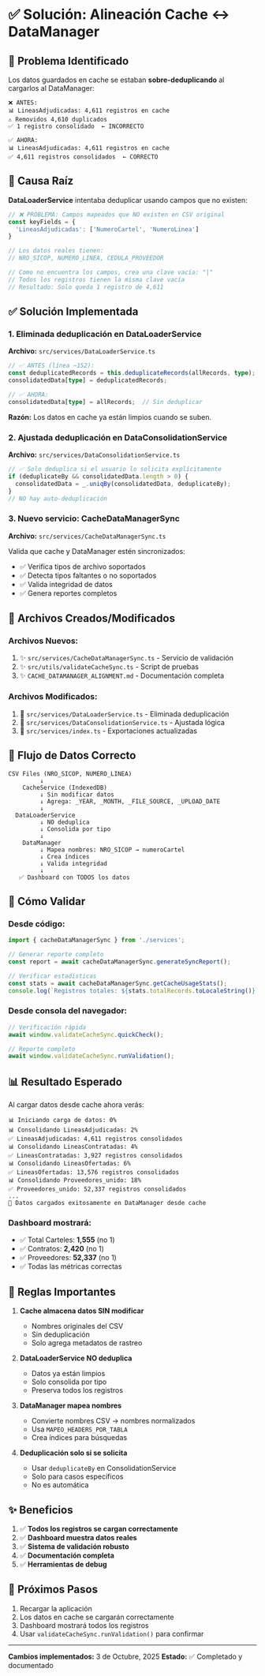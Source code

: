 # ✅ Solución: Alineación Cache ↔ DataManager

## 🎯 Problema Identificado

Los datos guardados en cache se estaban **sobre-deduplicando** al cargarlos al DataManager:

```
❌ ANTES:
📊 LineasAdjudicadas: 4,611 registros en cache
⚠️ Removidos 4,610 duplicados
✅ 1 registro consolidado  ← INCORRECTO
```

```
✅ AHORA:
📊 LineasAdjudicadas: 4,611 registros en cache
✅ 4,611 registros consolidados  ← CORRECTO
```

## 🔧 Causa Raíz

**DataLoaderService** intentaba deduplicar usando campos que no existen:

```typescript
// ❌ PROBLEMA: Campos mapeados que NO existen en CSV original
const keyFields = {
  'LineasAdjudicadas': ['NumeroCartel', 'NumeroLinea']
}

// Los datos reales tienen:
// NRO_SICOP, NUMERO_LINEA, CEDULA_PROVEEDOR

// Como no encuentra los campos, crea una clave vacía: "|"
// Todos los registros tienen la misma clave vacía
// Resultado: Solo queda 1 registro de 4,611
```

## ✅ Solución Implementada

### 1. **Eliminada deduplicación en DataLoaderService**

**Archivo:** `src/services/DataLoaderService.ts`

```typescript
// ✅ ANTES (línea ~152):
const deduplicatedRecords = this.deduplicateRecords(allRecords, type);
consolidatedData[type] = deduplicatedRecords;

// ✅ AHORA:
consolidatedData[type] = allRecords;  // Sin deduplicar
```

**Razón:** Los datos en cache ya están limpios cuando se suben.

### 2. **Ajustada deduplicación en DataConsolidationService**

**Archivo:** `src/services/DataConsolidationService.ts`

```typescript
// ✅ Solo deduplica si el usuario lo solicita explícitamente
if (deduplicateBy && consolidatedData.length > 0) {
  consolidatedData = _.uniqBy(consolidatedData, deduplicateBy);
}
// NO hay auto-deduplicación
```

### 3. **Nuevo servicio: CacheDataManagerSync**

**Archivo:** `src/services/CacheDataManagerSync.ts`

Valida que cache y DataManager estén sincronizados:

- ✅ Verifica tipos de archivo soportados
- ✅ Detecta tipos faltantes o no soportados
- ✅ Valida integridad de datos
- ✅ Genera reportes completos

## 📁 Archivos Creados/Modificados

### Archivos Nuevos:
1. ✨ `src/services/CacheDataManagerSync.ts` - Servicio de validación
2. ✨ `src/utils/validateCacheSync.ts` - Script de pruebas
3. ✨ `CACHE_DATAMANAGER_ALIGNMENT.md` - Documentación completa

### Archivos Modificados:
1. 🔧 `src/services/DataLoaderService.ts` - Eliminada deduplicación
2. 🔧 `src/services/DataConsolidationService.ts` - Ajustada lógica
3. 🔧 `src/services/index.ts` - Exportaciones actualizadas

## 🎯 Flujo de Datos Correcto

```
CSV Files (NRO_SICOP, NUMERO_LINEA)
         ↓
    CacheService (IndexedDB)
         ↓ Sin modificar datos
         ↓ Agrega: _YEAR, _MONTH, _FILE_SOURCE, _UPLOAD_DATE
         ↓
  DataLoaderService
         ↓ NO deduplica
         ↓ Consolida por tipo
         ↓
    DataManager
         ↓ Mapea nombres: NRO_SICOP → numeroCartel
         ↓ Crea índices
         ↓ Valida integridad
         ↓
   ✅ Dashboard con TODOS los datos
```

## 🧪 Cómo Validar

### Desde código:

```typescript
import { cacheDataManagerSync } from './services';

// Generar reporte completo
const report = await cacheDataManagerSync.generateSyncReport();

// Verificar estadísticas
const stats = await cacheDataManagerSync.getCacheUsageStats();
console.log(`Registros totales: ${stats.totalRecords.toLocaleString()}`);
```

### Desde consola del navegador:

```javascript
// Verificación rápida
await window.validateCacheSync.quickCheck();

// Reporte completo
await window.validateCacheSync.runValidation();
```

## 📊 Resultado Esperado

Al cargar datos desde cache ahora verás:

```
📊 Iniciando carga de datos: 0%
📊 Consolidando LineasAdjudicadas: 2%
✅ LineasAdjudicadas: 4,611 registros consolidados
📊 Consolidando LineasContratadas: 4%
✅ LineasContratadas: 3,927 registros consolidados
📊 Consolidando LineasOfertadas: 6%
✅ LineasOfertadas: 13,576 registros consolidados
📊 Consolidando Proveedores_unido: 18%
✅ Proveedores_unido: 52,337 registros consolidados
...
🎉 Datos cargados exitosamente en DataManager desde cache
```

### Dashboard mostrará:

- ✅ Total Carteles: **1,555** (no 1)
- ✅ Contratos: **2,420** (no 1)
- ✅ Proveedores: **52,337** (no 1)
- ✅ Todas las métricas correctas

## 🔑 Reglas Importantes

1. **Cache almacena datos SIN modificar**
   - Nombres originales del CSV
   - Sin deduplicación
   - Solo agrega metadatos de rastreo

2. **DataLoaderService NO deduplica**
   - Datos ya están limpios
   - Solo consolida por tipo
   - Preserva todos los registros

3. **DataManager mapea nombres**
   - Convierte nombres CSV → nombres normalizados
   - Usa `MAPEO_HEADERS_POR_TABLA`
   - Crea índices para búsquedas

4. **Deduplicación solo si se solicita**
   - Usar `deduplicateBy` en ConsolidationService
   - Solo para casos específicos
   - No es automática

## ✨ Beneficios

1. ✅ **Todos los registros se cargan correctamente**
2. ✅ **Dashboard muestra datos reales**
3. ✅ **Sistema de validación robusto**
4. ✅ **Documentación completa**
5. ✅ **Herramientas de debug**

## 🚀 Próximos Pasos

1. Recargar la aplicación
2. Los datos en cache se cargarán correctamente
3. Dashboard mostrará todos los registros
4. Usar `validateCacheSync.runValidation()` para confirmar

---

**Cambios implementados:** 3 de Octubre, 2025
**Estado:** ✅ Completado y documentado
